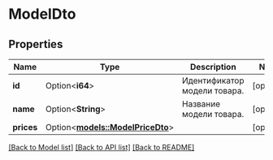 # ModelDto

## Properties

Name | Type | Description | Notes
------------ | ------------- | ------------- | -------------
**id** | Option<**i64**> | Идентификатор модели товара. | [optional]
**name** | Option<**String**> | Название модели товара. | [optional]
**prices** | Option<[**models::ModelPriceDto**](ModelPriceDTO.md)> |  | [optional]

[[Back to Model list]](../README.md#documentation-for-models) [[Back to API list]](../README.md#documentation-for-api-endpoints) [[Back to README]](../README.md)


